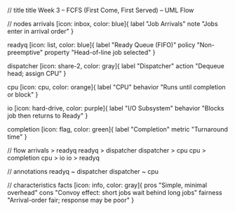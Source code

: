 // title
title Week 3 – FCFS (First Come, First Served) – UML Flow

// nodes
arrivals [icon: inbox, color: blue]{
  label "Job Arrivals"
  note "Jobs enter in arrival order"
}

readyq [icon: list, color: blue]{
  label "Ready Queue (FIFO)"
  policy "Non-preemptive"
  property "Head-of-line job selected"
}

dispatcher [icon: share-2, color: gray]{
  label "Dispatcher"
  action "Dequeue head; assign CPU"
}

cpu [icon: cpu, color: orange]{
  label "CPU"
  behavior "Runs until completion or block"
}

io [icon: hard-drive, color: purple]{
  label "I/O Subsystem"
  behavior "Blocks job then returns to Ready"
}

completion [icon: flag, color: green]{
  label "Completion"
  metric "Turnaround time"
}

// flow
arrivals > readyq
readyq > dispatcher
dispatcher > cpu
cpu > completion
cpu > io
io > readyq

// annotations
readyq ~ dispatcher
dispatcher ~ cpu

// characteristics
facts [icon: info, color: gray]{
  pros "Simple, minimal overhead"
  cons "Convoy effect: short jobs wait behind long jobs"
  fairness "Arrival-order fair; response may be poor"
}
